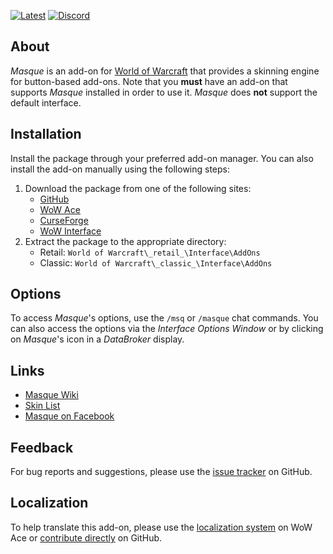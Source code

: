 [![Latest][Badge-Latest]][Latest]
[![Discord][Badge-Discord]][Discord]

## About

_Masque_ is an add-on for [World of Warcraft] that provides a skinning engine for button-based add-ons. Note that you **must** have an add-on that supports _Masque_ installed in order to use it. _Masque_ does **not** support the default interface.

## Installation

Install the package through your preferred add-on manager. You can also install the add-on manually using the following steps:

1. Download the package from one of the following sites:
    - [GitHub]
    - [WoW Ace]
    - [CurseForge]
    - [WoW Interface]
2. Extract the package to the appropriate directory:
    - Retail: `World of Warcraft\_retail_\Interface\AddOns`
    - Classic: `World of Warcraft\_classic_\Interface\AddOns`

## Options

To access _Masque_'s options, use the `/msq` or `/masque` chat commands. You can also access the options via the _Interface Options Window_ or by clicking on _Masque_'s icon in a _DataBroker_ display.

## Links

- [Masque Wiki]
- [Skin List]
- [Masque on Facebook]

## Feedback

For bug reports and suggestions, please use the [issue tracker] on GitHub.

## Localization

To help translate this add-on, please use the [localization system] on WoW Ace or [contribute directly] on GitHub.

[Links]: #

[World of Warcraft]: https://worldofwarcraft.com (World of Warcraft)

[GitHub]: https://github.com/StormFX/Masque (Download from GitHub)
[WoW Ace]: https://www.wowace.com/projects/masque (Download from WoW Ace)
[CurseForge]: https://www.curseforge.com/wow/addons/masque (Download from CurseForge)
[WoW Interface]: https://www.wowinterface.com/downloads/info12097 (Download from WoW Interface)

[Masque Wiki]: https://github.com/StormFX/Masque/wiki (Masque Wiki)
[Skin List]: https://github.com/StormFX/Masque/wiki/Skin-List (Masque Skin List)
[Masque on Facebook]: https://www.facebook.com/masqueui (Masque on Facebook)

[issue tracker]: https://github.com/StormFX/Masque/issues (Report an Issue)
[localization system]: https://www.wowace.com/projects/masque/localization (Translate on WoW Ace)
[contribute directly]: https://github.com/StormFX/Masque (Translate on GitHub)

[Latest]: https://github.com/StormFX/Masque/releases (Latest Release)
[Discord]: https://discord.gg/DDVqkd6 (Discord)

[Images]: #

[Badge-Latest]: https://img.shields.io/github/v/release/StormFX/Masque?include_prereleases&label=Latest&style=flat-square
[Badge-Discord]: https://img.shields.io/badge/Discord-StormFX-7289da?style=flat-square
